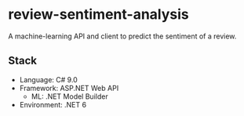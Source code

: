 # review-sentiment-analysis

A machine-learning API and client to predict the sentiment of a review.

## Stack
- Language: C# 9.0
- Framework: ASP.NET Web API
  - ML: .NET Model Builder
- Environment: .NET 6
